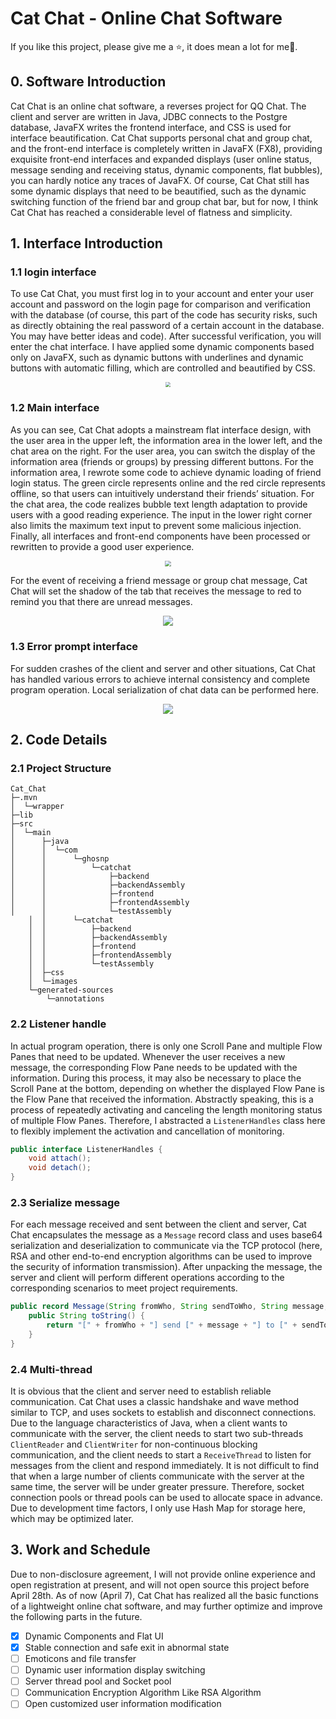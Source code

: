 # Cat Chat - Online Chat Software

If you like this project, please give me a ⭐, it does mean a lot for me🙏.



## 0.	Software Introduction

Cat Chat is an online chat software, a reverses project for QQ Chat. The client and server are written in Java, JDBC connects to the Postgre database, JavaFX writes the frontend interface, and CSS is used for interface beautification. Cat Chat supports personal chat and group chat, and the front-end interface is completely written in JavaFX (FX8), providing exquisite front-end interfaces and expanded displays (user online status, message sending and receiving status, dynamic components, flat bubbles), you can hardly notice any traces of JavaFX. Of course, Cat Chat still has some dynamic displays that need to be beautified, such as the dynamic switching function of the friend bar and group chat bar, but for now, I think Cat Chat has reached a considerable level of flatness and simplicity.



## 1.	Interface Introduction

### 1.1	login interface

To use Cat Chat, you must first log in to your account and enter your user account and password on the login page for comparison and verification with the database (of course, this part of the code has security risks, such as directly obtaining the real password of a certain account in the database. You may have better ideas and code). After successful verification, you will enter the chat interface. I have applied some dynamic components based only on JavaFX, such as dynamic buttons with underlines and dynamic buttons with automatic filling, which are controlled and beautified by CSS.

<div align="center">
  <img src="https://github.com/Kazawaryu/Cat-Chat-Online-Chat-Software/blob/main/reportImages/Login.gif" style="zoom: 50%;" />
</div>

### 1.2	Main interface

As you can see, Cat Chat adopts a mainstream flat interface design, with the user area in the upper left, the information area in the lower left, and the chat area on the right. For the user area, you can switch the display of the information area (friends or groups) by pressing different buttons. For the information area, I rewrote some code to achieve dynamic loading of friend login status. The green circle represents online and the red circle represents offline, so that users can intuitively understand their friends’ situation. For the chat area, the code realizes bubble text length adaptation to provide users with a good reading experience. The input in the lower right corner also limits the maximum text input to prevent some malicious injection. Finally, all interfaces and front-end components have been processed or rewritten to provide a good user experience.

<div align="center">
  <img src="https://github.com/Kazawaryu/Cat-Chat-Online-Chat-Software/blob/main/reportImages/chat2friend.png" style="zoom: 60%;" />
</div>

For the event of receiving a friend message or group chat message, Cat Chat will set the shadow of the tab that receives the message to red to remind you that there are unread messages.

<div align="center">
  <img src="https://github.com/Kazawaryu/Cat-Chat-Online-Chat-Software/blob/main/reportImages/chat2group.png ">
</div>

### 1.3	Error prompt interface

For sudden crashes of the client and server and other situations, Cat Chat has handled various errors to achieve internal consistency and complete program operation. Local serialization of chat data can be performed here.

<div align="center">
  <img src="https://github.com/Kazawaryu/Cat-Chat-Online-Chat-Software/blob/main/reportImages/exception.png">
</div>

## 2.	Code Details

### 2.1	Project Structure
```
Cat_Chat
├─.mvn
│  └─wrapper
├─lib
├─src
│  └─main
│      ├─java
│      │  └─com
│      │      └─ghosnp
│      │          └─catchat
│      │              ├─backend
│      │              ├─backendAssembly
│      │              ├─frontend
│      │              ├─frontendAssembly
│      │              └─testAssembly
    │  │      └─catchat
    │  │          ├─backend
    │  │          ├─backendAssembly
    │  │          ├─frontend
    │  │          ├─frontendAssembly
    │  │          └─testAssembly
    │  ├─css
    │  └─images
    └─generated-sources
        └─annotations
```


### 2.2	Listener handle

In actual program operation, there is only one Scroll Pane and multiple Flow Panes that need to be updated. Whenever the user receives a new message, the corresponding Flow Pane needs to be updated with the information. During this process, it may also be necessary to place the Scroll Pane at the bottom, depending on whether the displayed Flow Pane is the Flow Pane that received the information. Abstractly speaking, this is a process of repeatedly activating and canceling the length monitoring status of multiple Flow Panes. Therefore, I abstracted a `ListenerHandles` class here to flexibly implement the activation and cancellation of monitoring.

```java
public interface ListenerHandles {
    void attach();
    void detach();
}
```



### 2.3	Serialize message

For each message received and sent between the client and server, Cat Chat encapsulates the message as a `Message` record class and uses base64 serialization and deserialization to communicate via the TCP protocol (here, RSA and other end-to-end encryption algorithms can be used to improve the security of information transmission). After unpacking the message, the server and client will perform different operations according to the corresponding scenarios to meet project requirements.

```java
public record Message(String fromWho, String sendToWho, String message, Date date) implements Serializable {
    public String toString() {
        return "[" + fromWho + "] send [" + message + "] to [" + sendToWho + "] at [" + date.toString() + "]";
    } 
}
```



### 2.4	Multi-thread

It is obvious that the client and server need to establish reliable communication. Cat Chat uses a classic handshake and wave method similar to TCP, and uses sockets to establish and disconnect connections. Due to the language characteristics of Java, when a client wants to communicate with the server, the client needs to start two sub-threads `ClientReader` and `ClientWriter` for non-continuous blocking communication, and the client needs to start a `ReceiveThread` to listen for messages from the client and respond immediately. It is not difficult to find that when a large number of clients communicate with the server at the same time, the server will be under greater pressure. Therefore, socket connection pools or thread pools can be used to allocate space in advance. Due to development time factors, I only use Hash Map for storage here, which may be optimized later.



## 3.	Work and Schedule

Due to non-disclosure agreement, I will not provide online experience and open registration at present, and will not open source this project before April 28th. As of now (April 7), Cat Chat has realized all the basic functions of a lightweight online chat software, and may further optimize and improve the following parts in the future.

- [x] Dynamic Components and Flat UI
- [x] Stable connection and safe exit in abnormal state
- [ ] Emoticons and file transfer
- [ ] Dynamic user information display switching
- [ ] Server thread pool and Socket pool
- [ ] Communication Encryption Algorithm Like RSA Algorithm
- [ ] Open customized user information modification
